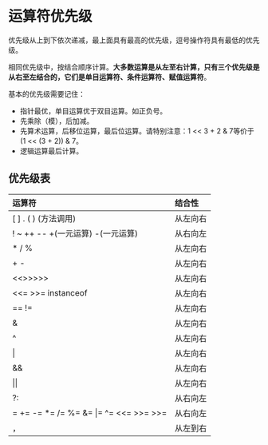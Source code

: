# 运算符优先级

优先级从上到下依次递减，最上面具有最高的优先级，逗号操作符具有最低的优先级。

相同优先级中，按结合顺序计算。**大多数运算是从左至右计算，只有三个优先级是从右至左结合的，它们是单目运算符、条件运算符、赋值运算符**。

基本的优先级需要记住：

* 指针最优，单目运算优于双目运算。如正负号。
* 先乘除（模），后加减。
* 先算术运算，后移位运算，最后位运算。请特别注意：1 &lt;&lt; 3 + 2 & 7等价于 \(1 &lt;&lt; \(3 + 2\)\) & 7。
* 逻辑运算最后计算。

## 优先级表

| 运算符 | 结合性 |
| :--- | :--- |
| \[ \] . \( \) \(方法调用\) | 从左向右 |
| ! ~ ++ -- +\(一元运算\) -\(一元运算\) | 从右向左 |
| \* / % | 从左向右 |
| + -　 | 从左向右 |
| &lt;&lt;&gt;&gt;&gt;&gt;&gt; | 从左向右 |
| &lt;&lt;= &gt;&gt;= instanceof | 从左向右 |
| == != | 从左向右 |
| & | 从左向右 |
| ^ | 从左向右 |
| \| | 从左向右 |
| && | 从左向右 |
| \|\| | 从左向右 |
| ?: | 从右向左 |
| = += -= \*= /= %= &= \|= ^= &lt;&lt;= &gt;&gt;= &gt;&gt;= | 从右向左 |
| ， | 从左到右 |




